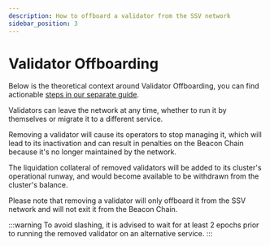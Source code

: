 ```yaml
---
description: How to offboard a validator from the SSV network
sidebar_position: 3
---
```


# Validator Offboarding

Below is the theoretical context around Validator Offboarding, you can find actionable [steps in our separate guide](../cluster-management/removing-a-validator.md).

Validators can leave the network at any time, whether to run it by themselves or migrate it to a different service.

Removing a validator will cause its operators to stop managing it, which will lead to its inactivation and can result in penalties on the Beacon Chain because it's no longer maintained by the network.

The liquidation collateral of removed validators will be added to its cluster's operational runway, and would become available to be withdrawn from the cluster's balance.

Please note that removing a validator will only offboard it from the SSV network and will not exit it from the Beacon Chain.

:::warning
To avoid slashing, it is advised to wait for at least 2 epochs prior to running the removed validator on an alternative service.
:::

